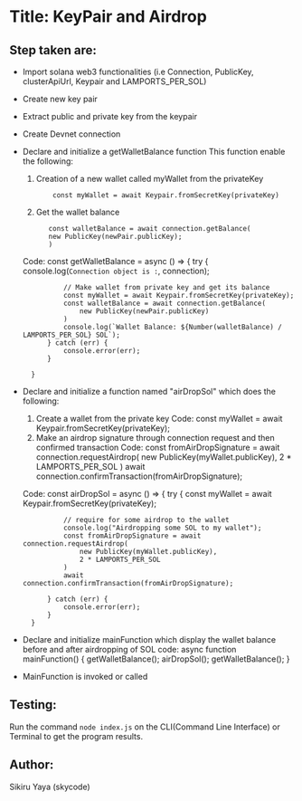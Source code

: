# Title: KeyPair and Airdrop

## Step taken are:

- Import solana web3 functionalities (i.e Connection, PublicKey, clusterApiUrl, Keypair and LAMPORTS_PER_SOL)
- Create new key pair
- Extract public and private key from the keypair
- Create Devnet connection
- Declare and initialize a getWalletBalance function
  This function enable the following:

  1. Creation of a new wallet called myWallet from the privateKey
     ```
         const myWallet = await Keypair.fromSecretKey(privateKey)
     ```
  2. Get the wallet balance
     ```
        const walletBalance = await connection.getBalance(
        new PublicKey(newPair.publicKey);
        )
     ```

  Code:
  const getWalletBalance = async () => {
  try {
  console.log(`Connection object is :`, connection);

                // Make wallet from private key and get its balance
                const myWallet = await Keypair.fromSecretKey(privateKey);
                const walletBalance = await connection.getBalance(
                    new PublicKey(newPair.publicKey)
                )
                console.log(`Wallet Balance: ${Number(walletBalance) / LAMPORTS_PER_SOL} SOL`);
            } catch (err) {
                console.error(err);
            }

        }

- Declare and initialize a function named "airDropSol" which does the following:

  1. Create a wallet from the private key
     Code:
     const myWallet = await Keypair.fromSecretKey(privateKey);
  2. Make an airdrop signature through connection request and then confirmed transaction
     Code:
     const fromAirDropSignature = await connection.requestAirdrop(
     new PublicKey(myWallet.publicKey),
     2 \* LAMPORTS_PER_SOL
     )
     await connection.confirmTransaction(fromAirDropSignature);

  Code:
  const airDropSol = async () => {
  try {
  const myWallet = await Keypair.fromSecretKey(privateKey);

                // require for some airdrop to the wallet
                console.log("Airdropping some SOL to my wallet");
                const fromAirDropSignature = await connection.requestAirdrop(
                    new PublicKey(myWallet.publicKey),
                    2 * LAMPORTS_PER_SOL
                )
                await connection.confirmTransaction(fromAirDropSignature);

            } catch (err) {
                console.error(err);
            }
        }

- Declare and initialize mainFunction which display the wallet balance before and after airdropping of SOL
  code:
  async function mainFunction() {
  getWalletBalance();
  airDropSol();
  getWalletBalance();
  }

- MainFunction is invoked or called

## Testing:

Run the command `node index.js` on the CLI(Command Line Interface) or Terminal to get the program results.

## Author:

Sikiru Yaya (skycode)
